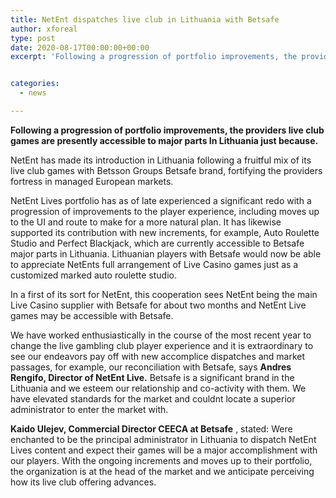 ```yaml
---
title: NetEnt dispatches live club in Lithuania with Betsafe
author: xforeal 
type: post
date: 2020-08-17T00:00:00+00:00
excerpt: 'Following a progression of portfolio improvements, the providers live gambling club games are presently accessible to major parts In Lithuania for the first time '


categories:
  - news

---
```

**Following a progression of portfolio improvements, the providers live club games are presently accessible to major parts In Lithuania just because.** 

NetEnt has made its introduction in Lithuania following a fruitful mix of its live club games with Betsson Groups Betsafe brand, fortifying the providers fortress in managed European markets. 

NetEnt Lives portfolio has as of late experienced a significant redo with a progression of improvements to the player experience, including moves up to the UI and route to make for a more natural plan. It has likewise supported its contribution with new increments, for example, Auto Roulette Studio and Perfect Blackjack, which are currently accessible to Betsafe major parts in Lithuania. Lithuanian players with Betsafe would now be able to appreciate NetEnts full arrangement of Live Casino games just as a customized marked auto roulette studio. 

In a first of its sort for NetEnt, this cooperation sees NetEnt being the main Live Casino supplier with Betsafe for about two months and NetEnt Live games may be accessible with Betsafe. 

We have worked enthusiastically in the course of the most recent year to change the live gambling club player experience and it is extraordinary to see our endeavors pay off with new accomplice dispatches and market passages, for example, our reconciliation with Betsafe, says **Andres Rengifo, Director of NetEnt Live.** Betsafe is a significant brand in the Lithuania and we esteem our relationship and co-activity with them. We have elevated standards for the market and couldnt locate a superior administrator to enter the market with. 

**Kaido Ulejev, Commercial Director CEECA at Betsafe** , stated: Were enchanted to be the principal administrator in Lithuania to dispatch NetEnt Lives content and expect their games will be a major accomplishment with our players. With the ongoing increments and moves up to their portfolio, the organization is at the head of the market and we anticipate perceiving how its live club offering advances.